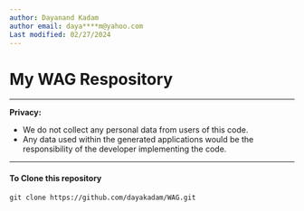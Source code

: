 ```yaml
---
author: Dayanand Kadam
author email: daya****m@yahoo.com
Last modified: 02/27/2024
---
```

# My WAG Respository
___
<!-- Block quote -->
**Privacy:**
   - We do not collect any personal data from users of this code.
   - Any data used within the generated applications would be the responsibility of the developer implementing the code.
___

#### To Clone this repository
<!-- inline code block -->
`git clone https://github.com/dayakadam/WAG.git`
